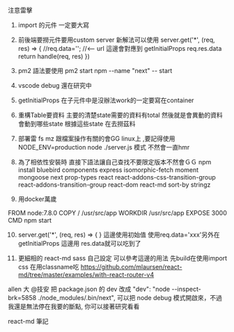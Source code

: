 注意雷擊
1. import 的元件 一定要大寫 
2. 前後端要撈元件要用custom server 
新解法可以使用 
        server.get('*', (req, res) => {
            //req.data=''; //<-- url  這邊會對應到 getInitialProps
            req.res.data
            return handle(req, res)
        })

3. pm2 語法要使用 pm2 start npm --name "next" -- start
4. vscode debug 還在研究中
5. getInitialProps 在子元件中是沒辦法work的一定要寫在container

6. 重構Table要資料
 主要的清楚state需要的資料有total 然後就是會異動的資料會動到哪些state
 根據這些state 在去撈茲料

7. 部署雷  fs mz 跟檔案操作有關的會GG linux上 ,要記得使用 NODE_ENV=production node ./server.js  模式 不然會一直hmr

8. 為了相依性安裝時 直接下語法讓自己查找不要限定版本不然會ＧＧ
npm install bluebird components express isomorphic-fetch moment mongoose next prop-types react react-addons-css-transition-group react-addons-transition-group react-dom react-md sort-by stringz

9. 用docker萬歲 

FROM node:7.8.0
COPY / /usr/src/app
WORKDIR /usr/src/app
EXPOSE 3000
CMD npm start

10.  server.get('*', (req, res) => { }
這邊使用初始值 使用req.data='xxx'另外在 getInitialProps 這邊用 res.data就可以吃到了

11. 更細相的 react-md sass 自己設定 可以參考這邊的用法 先build在使用import css 在用classname吃
https://github.com/mlaursen/react-md/tree/master/examples/with-react-router-v4





allen 大
@技安 把 package.json 的 dev 改成 "dev": "node --inspect-brk=5858 ./node_modules/.bin/next",
可以把 node debug 模式開啟來，不過我還是無法停在我要的斷點, 你可以接著研究看看

react-md 筆記 
